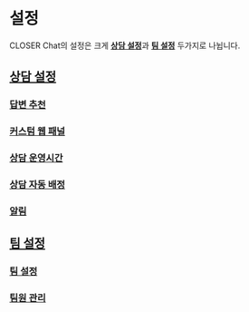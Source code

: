 # 설정

CLOSER Chat의 설정은 크게 [**상담 설정**](undefined.md)과 [**팀 설정**](undefined-1.md) 두가지로 나뉩니다.



## [상담 설정](undefined.md)

### [답변 추천](undefined.md#undefined)

### [커스텀 웹 패널](undefined.md#undefined-1)

### [상담 운영시간](undefined.md#undefined-2)

### [상담 자동 배정](undefined.md#undefined-3)

### [알림](undefined.md#undefined-4)

## [팀 설정](undefined-1.md)

### [팀 설정](undefined-1.md#undefined)

### [팀원 관리](undefined-1.md#undefined-1)



